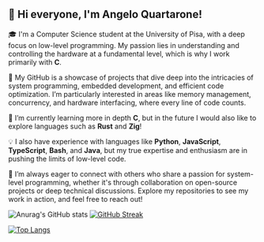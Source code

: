 ## 👋 Hi everyone, I'm Angelo Quartarone!

🎓 I'm a Computer Science student at the University of Pisa, with a deep focus on low-level programming. My passion lies in understanding and controlling the hardware at a fundamental level, which is why I work primarily with **C**.

🔧 My GitHub is a showcase of projects that dive deep into the intricacies of system programming, embedded development, and efficient code optimization. I’m particularly interested in areas like memory management, concurrency, and hardware interfacing, where every line of code counts.

🌱 I’m currently learning more in depth **C**, but in the future I would also like to explore languages such as **Rust** and **Zig**!

💡 I also have experience with languages like **Python**, **JavaScript**, **TypeScript**, **Bash**, and **Java**, but my true expertise and enthusiasm are in pushing the limits of low-level code.

🚀 I’m always eager to connect with others who share a passion for system-level programming, whether it's through collaboration on open-source projects or deep technical discussions. Explore my repositories to see my work in action, and feel free to reach out!

![Anurag's GitHub stats](https://github-readme-stats.vercel.app/api?username=AngeloQuartarone&show_icons=true&theme=dark) [![GitHub Streak](https://github-readme-streak-stats.herokuapp.com/?user=AngeloQuartarone&theme=dark)](https://git.io/streak-stats)
 
[![Top Langs](https://github-readme-stats.vercel.app/api/top-langs/?username=AngeloQuartarone&theme=dark)](https://github.com/AngeloQuartarone/github-readme-stats)


<!--
**AngeloQuartarone/AngeloQuartarone** is a ✨ _special_ ✨ repository because its `README.md` (this file) appears on your GitHub profile.

Here are some ideas to get you started:

- 🔭 I’m currently working on ...
- 🌱 I’m currently learning ...
- 👯 I’m looking to collaborate on ...
- 🤔 I’m looking for help with ...
- 💬 Ask me about ...
- 📫 How to reach me: ...
- 😄 Pronouns: ...
- ⚡ Fun fact: ...
-->

